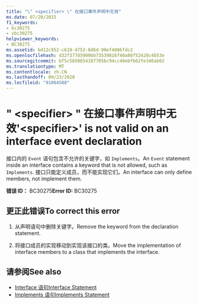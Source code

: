 ```yaml
---
title: "\" <specifier> \" 在接口事件声明中无效"
ms.date: 07/20/2015
f1_keywords:
- bc30275
- vbc30275
helpviewer_keywords:
- BC30275
ms.assetid: bd12c952-c619-4753-8d6d-90ef4086fdc2
ms.openlocfilehash: d32f377d5900bb73539816f40a80f52428c4b53e
ms.sourcegitcommit: bf5c5850654187705bc94cc40ebfb62fe346ab02
ms.translationtype: MT
ms.contentlocale: zh-CN
ms.lasthandoff: 09/23/2020
ms.locfileid: "91064588"
---
```

# <a name="specifier-is-not-valid-on-an-interface-event-declaration"></a><span data-ttu-id="d1612-102">" \<specifier> " 在接口事件声明中无效</span><span class="sxs-lookup"><span data-stu-id="d1612-102">'\<specifier>' is not valid on an interface event declaration</span></span>

<span data-ttu-id="d1612-103">接口内的 `Event` 语句包含不允许的关键字，如 `Implements`。</span><span class="sxs-lookup"><span data-stu-id="d1612-103">An `Event` statement inside an interface contains a keyword that is not allowed, such as `Implements`.</span></span> <span data-ttu-id="d1612-104">接口只能定义成员，而不能实现它们。</span><span class="sxs-lookup"><span data-stu-id="d1612-104">An interface can only define members, not implement them.</span></span>  
  
 <span data-ttu-id="d1612-105">**错误 ID：** BC30275</span><span class="sxs-lookup"><span data-stu-id="d1612-105">**Error ID:** BC30275</span></span>  
  
## <a name="to-correct-this-error"></a><span data-ttu-id="d1612-106">更正此错误</span><span class="sxs-lookup"><span data-stu-id="d1612-106">To correct this error</span></span>  
  
1. <span data-ttu-id="d1612-107">从声明语句中删除关键字。</span><span class="sxs-lookup"><span data-stu-id="d1612-107">Remove the keyword from the declaration statement.</span></span>  
  
2. <span data-ttu-id="d1612-108">将接口成员的实现移动到实现该接口的类。</span><span class="sxs-lookup"><span data-stu-id="d1612-108">Move the implementation of interface members to a class that implements the interface.</span></span>  
  
## <a name="see-also"></a><span data-ttu-id="d1612-109">请参阅</span><span class="sxs-lookup"><span data-stu-id="d1612-109">See also</span></span>

- [<span data-ttu-id="d1612-110">Interface 语句</span><span class="sxs-lookup"><span data-stu-id="d1612-110">Interface Statement</span></span>](../language-reference/statements/interface-statement.md)
- [<span data-ttu-id="d1612-111">Implements 语句</span><span class="sxs-lookup"><span data-stu-id="d1612-111">Implements Statement</span></span>](../language-reference/statements/implements-statement.md)
